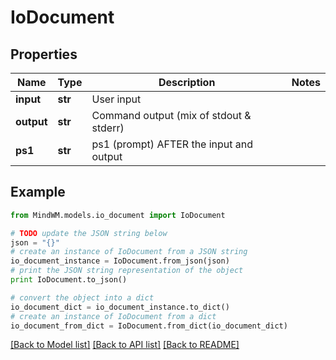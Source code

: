 # IoDocument


## Properties
Name | Type | Description | Notes
------------ | ------------- | ------------- | -------------
**input** | **str** | User input | 
**output** | **str** | Command output (mix of stdout &amp; stderr) | 
**ps1** | **str** | ps1 (prompt) AFTER the input and output | 

## Example

```python
from MindWM.models.io_document import IoDocument

# TODO update the JSON string below
json = "{}"
# create an instance of IoDocument from a JSON string
io_document_instance = IoDocument.from_json(json)
# print the JSON string representation of the object
print IoDocument.to_json()

# convert the object into a dict
io_document_dict = io_document_instance.to_dict()
# create an instance of IoDocument from a dict
io_document_from_dict = IoDocument.from_dict(io_document_dict)
```
[[Back to Model list]](../README.md#documentation-for-models) [[Back to API list]](../README.md#documentation-for-api-endpoints) [[Back to README]](../README.md)


